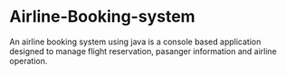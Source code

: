 # Airline-Booking-system
An airline booking system using java is a console based application designed to manage flight reservation, pasanger information and airline operation.
